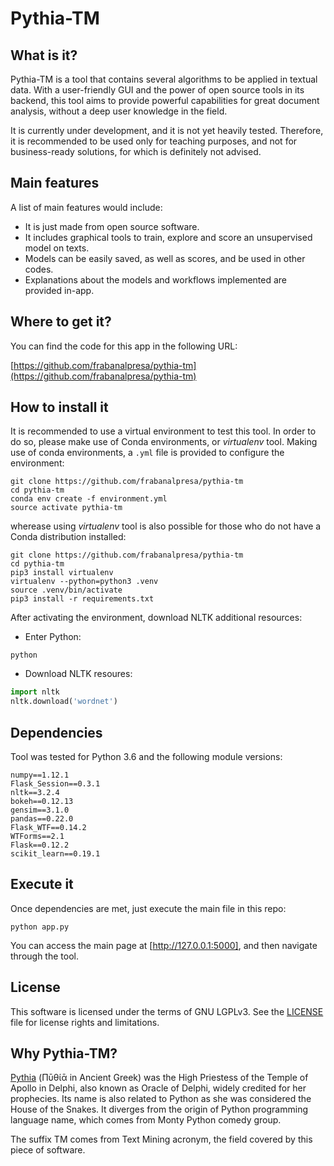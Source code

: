 Pythia-TM
=========

## What is it?
Pythia-TM is a tool that contains several algorithms to be applied in textual data. With a user-friendly GUI
  and the power of open source tools in its backend, this tool aims to provide powerful capabilities for great
  document analysis, without a deep user knowledge in the field.

It is currently under development, and it is not yet heavily tested. Therefore, it is recommended to be used only for teaching purposes, and not for business-ready solutions, for which is definitely not advised.

## Main features
A list of main features would include:
- It is just made from open source software.
- It includes graphical tools to train, explore and score an unsupervised model on texts.
- Models can be easily saved, as well as scores, and be used in other codes.
- Explanations about the models and workflows implemented are provided in-app.

## Where to get it?
You can find the code for this app in the following URL:

[https://github.com/frabanalpresa/pythia-tm](https://github.com/frabanalpresa/pythia-tm)


## How to install it

It is recommended to use a virtual environment to test this tool. In order to do so, please make use of Conda
environments, or *virtualenv* tool. Making use of conda environments, a ```.yml``` file is provided to configure the environment:

```
git clone https://github.com/frabanalpresa/pythia-tm
cd pythia-tm
conda env create -f environment.yml
source activate pythia-tm
```

wherease using *virtualenv* tool is also possible for those who do not have a Conda distribution installed:

```
git clone https://github.com/frabanalpresa/pythia-tm
cd pythia-tm
pip3 install virtualenv
virtualenv --python=python3 .venv
source .venv/bin/activate
pip3 install -r requirements.txt
```

After activating the environment, download NLTK additional resources:

- Enter Python:
```
python
```

- Download NLTK resoures:
```python
import nltk
nltk.download('wordnet')
```

## Dependencies
Tool was tested for Python 3.6 and the following module versions:

```
numpy==1.12.1
Flask_Session==0.3.1
nltk==3.2.4
bokeh==0.12.13
gensim==3.1.0
pandas==0.22.0
Flask_WTF==0.14.2
WTForms==2.1
Flask==0.12.2
scikit_learn==0.19.1
```

## Execute it
Once dependencies are met, just execute the main file in this repo:

```
python app.py
```

You can access the main page at [http://127.0.0.1:5000], and then navigate through the tool.

## License
This software is licensed under the terms of GNU LGPLv3. See the [LICENSE](LICENSE.txt) file for license rights and limitations.

## Why Pythia-TM?

[Pythia](https://en.wikipedia.org/wiki/Pythia) (Πῡθίᾱ in Ancient Greek) was the High Priestess of the Temple of Apollo in Delphi, also known as Oracle of Delphi, widely credited for her prophecies. Its name is also related to Python as she was considered the House of the Snakes. It diverges from the origin of Python programming language name, which comes from Monty Python comedy group.

The suffix TM comes from Text Mining acronym, the field covered by this piece of software.
